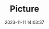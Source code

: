 ---
weight: 1
images:
- /images/edited/69.jpeg
title: Picture
date: 2023-11-11 14:03:37
tags:
- luminar
- work
---